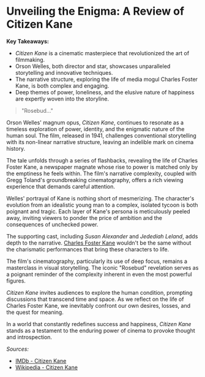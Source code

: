 # Unveiling the Enigma: A Review of Citizen Kane

**Key Takeaways:**

-   _Citizen Kane_ is a cinematic masterpiece that revolutionized the art of filmmaking.
-   Orson Welles, both director and star, showcases unparalleled storytelling and innovative techniques.
-   The narrative structure, exploring the life of media mogul Charles Foster Kane, is both complex and engaging.
-   Deep themes of power, loneliness, and the elusive nature of happiness are expertly woven into the storyline.

> "Rosebud..."

Orson Welles' magnum opus, _Citizen Kane_, continues to resonate as a timeless exploration of power, identity, and the enigmatic nature of the human soul. The film, released in 1941, challenges conventional storytelling with its non-linear narrative structure, leaving an indelible mark on cinema history.

The tale unfolds through a series of flashbacks, revealing the life of Charles Foster Kane, a newspaper magnate whose rise to power is matched only by the emptiness he feels within. The film's narrative complexity, coupled with Gregg Toland's groundbreaking cinematography, offers a rich viewing experience that demands careful attention.

Welles' portrayal of Kane is nothing short of mesmerizing. The character's evolution from an idealistic young man to a complex, isolated tycoon is both poignant and tragic. Each layer of Kane's persona is meticulously peeled away, inviting viewers to ponder the price of ambition and the consequences of unchecked power.

The supporting cast, including _Susan Alexander_ and _Jedediah Leland_, adds depth to the narrative. [Charles Foster Kane](https://en.wikipedia.org/wiki/Charles_Foster_Kane) wouldn't be the same without the charismatic performances that bring these characters to life.

The film's cinematography, particularly its use of deep focus, remains a masterclass in visual storytelling. The iconic "Rosebud" revelation serves as a poignant reminder of the complexity inherent in even the most powerful figures.

_Citizen Kane_ invites audiences to explore the human condition, prompting discussions that transcend time and space. As we reflect on the life of Charles Foster Kane, we inevitably confront our own desires, losses, and the quest for meaning.

In a world that constantly redefines success and happiness, _Citizen Kane_ stands as a testament to the enduring power of cinema to provoke thought and introspection.

_Sources:_

-   [IMDb - Citizen Kane](https://www.imdb.com/title/tt0033467/)
-   [Wikipedia - Citizen Kane](https://en.wikipedia.org/wiki/Citizen_Kane)
